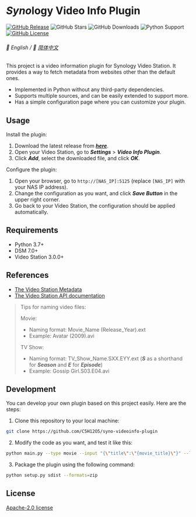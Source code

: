 # *Syno*logy Video Info Plugin

[![GitHub Release](https://img.shields.io/github/v/release/C5H12O5/syno-videoinfo-plugin?logo=github&color=blue)](https://github.com/C5H12O5/syno-videoinfo-plugin/releases)
![GitHub Stars](https://img.shields.io/github/stars/C5H12O5/syno-videoinfo-plugin?logo=github&color=yellow)
![GitHub Downloads](https://img.shields.io/github/downloads/C5H12O5/syno-videoinfo-plugin/total?logo=github&color=green)
![Python Support](https://img.shields.io/badge/Python-3.7+-green?logo=python&color=steelblue)
[![GitHub License](https://img.shields.io/github/license/C5H12O5/syno-videoinfo-plugin?logo=apache&color=lightslategray)](LICENSE)

###### 📖 English / 📖 [简体中文](README.zh-CN.md)

This project is a video information plugin for Synology Video Station. It provides a way to fetch metadata from websites
other than the default ones.

* Implemented in Python without any third-party dependencies.
* Supports multiple sources, and can be easily extended to support more.
* Has a simple configuration page where you can customize your plugin.

## Usage

Install the plugin:

1. Download the latest release from [***here***](https://github.com/C5H12O5/syno-videoinfo-plugin/releases).
2. Open your Video Station, go to ***Settings*** > ***Video Info Plugin***.
3. Click ***Add***, select the downloaded file, and click ***OK***.

Configure the plugin:

1. Open your browser, go to `http://[NAS_IP]:5125` (replace `[NAS_IP]` with your NAS IP address).
2. Change the configuration as you want, and click ***Save Button*** in the upper right corner.
3. Go back to your Video Station, the configuration should be applied automatically.

## Requirements

* Python 3.7+
* DSM 7.0+
* Video Station 3.0.0+

## References

* [The Video Station Metadata](https://kb.synology.com/en-id/DSM/help/VideoStation/metadata?version=7)
* [The Video Station API documentation](https://download.synology.com/download/Document/Software/DeveloperGuide/Package/VideoStation/All/enu/Synology_Video_Station_API_enu.pdf)

> Tips for naming video files:
>
> Movie:
>
> * Naming format: Movie_Name (Release_Year).ext
> * Example: Avatar (2009).avi
>
> TV Show:
> * Naming format: TV_Show_Name.SXX.EYY.ext (***S*** as a shorthand for ***Season*** and ***E*** for ***Episode***)
> * Example: Gossip Girl.S03.E04.avi

## Development

You can develop your own plugin based on this project easily. Here are the steps:

1. Clone this repository to your local machine:

```sh
git clone https://github.com/C5H12O5/syno-videoinfo-plugin
```

2. Modify the code as you want, and test it like this:

```sh
python main.py --type movie --input "{\"title\":\"{movie_title}\"}" --limit 1 --loglevel debug
```

3. Package the plugin using the following command:

```sh
python setup.py sdist --formats=zip
```

## License

[Apache-2.0 license](LICENSE)